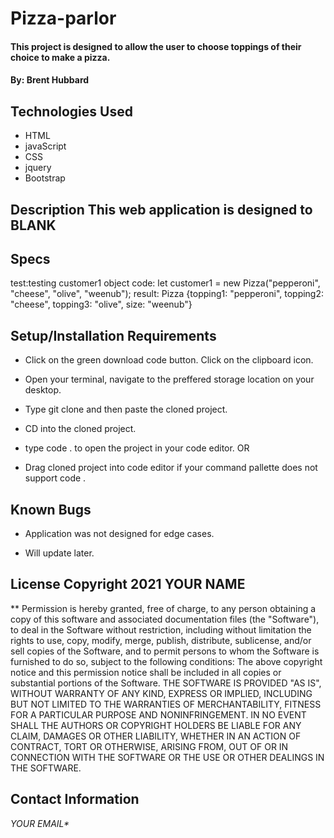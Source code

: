 # Pizza-parlor 

 

 #### This project is designed to allow the user to choose toppings of their choice to make a pizza. 

#### By: Brent Hubbard
 ## Technologies Used  

* HTML  
* javaScript
* CSS  
* jquery
* Bootstrap  

 

## Description This web application is designed to BLANK  

## Specs  

test:testing customer1 object
code: let customer1 = new Pizza("pepperoni", "cheese", "olive", "weenub");
 result: Pizza {topping1: "pepperoni", topping2: "cheese", topping3: "olive", size: "weenub"}


## Setup/Installation Requirements 

 * Click on the green download code button. Click on the clipboard icon. 

 * Open your terminal, navigate to the preffered storage location on your desktop.  

* Type git clone and then paste the cloned project.  

* CD into the cloned project.  

* type code . to open the project in your code editor. OR 

 * Drag cloned project into code editor if your command pallette does not support code . 

 

 ## Known Bugs  

 

 

* Application was not designed for edge cases.  

* Will update later.  

 

 

## License Copyright 2021 YOUR NAME 

** Permission is hereby granted, free of charge, to any person obtaining a copy of this software and associated documentation files (the "Software"), to deal in the Software without restriction, including without limitation the rights to use, copy, modify, merge, publish, distribute, sublicense, and/or sell copies of the Software, and to permit persons to whom the Software is furnished to do so, subject to the following conditions: The above copyright notice and this permission notice shall be included in all copies or substantial portions of the Software. THE SOFTWARE IS PROVIDED "AS IS", WITHOUT WARRANTY OF ANY KIND, EXPRESS OR IMPLIED, INCLUDING BUT NOT LIMITED TO THE WARRANTIES OF MERCHANTABILITY, FITNESS FOR A PARTICULAR PURPOSE AND NONINFRINGEMENT. IN NO EVENT SHALL THE AUTHORS OR COPYRIGHT HOLDERS BE LIABLE FOR ANY CLAIM, DAMAGES OR OTHER LIABILITY, WHETHER IN AN ACTION OF CONTRACT, TORT OR OTHERWISE, ARISING FROM, OUT OF OR IN CONNECTION WITH THE SOFTWARE OR THE USE OR OTHER DEALINGS IN THE SOFTWARE.  

 

## Contact Information  

 

_YOUR EMAIL*_ 

 

 

 

 